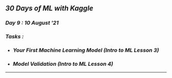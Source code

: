 ## _30 Days of ML with Kaggle_
### _Day 9 : 10 August '21_
### _Tasks :_
* ### **_Your First Machine Learning Model (Intro to ML Lesson 3)_**
* ### **_Model Validation (Intro to ML Lesson 4)_** 
---
